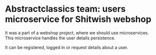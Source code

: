 # Abstractclassics team: users microservice for Shitwish webshop
It was a part of a webshop project, where we should use microservices. 
This microservice handles the user details persistence.

It can be registered, logged in or request details about a user.
